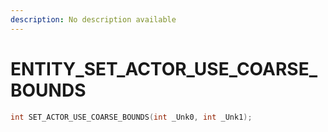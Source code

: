 ```yaml
---
description: No description available 
---
```


# ENTITY\_SET_ACTOR_USE_COARSE_BOUNDS

```cpp
int SET_ACTOR_USE_COARSE_BOUNDS(int _Unk0, int _Unk1);
```